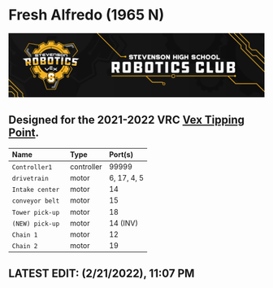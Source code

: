 # Fresh Alfredo (1965 N)
![](./media/Stevenson_vex_logo.png "Stevenson Robotics 2021-2022")
## Designed for the 2021-2022 VRC [Vex Tipping Point](https://www.vexrobotics.com/v5/competition/vrc-current-game).


|Name            | Type       | Port(s)  |
|:---------------|:-----------|:---------|
|`Controller1   `| controller |   99999  |
|`drivetrain    `| motor      | 6, 17, 4, 5 |
|`Intake center `| motor      | 14       |
|`conveyor belt `| motor      | 15       |
|`Tower pick-up `| motor      | 18       |
|`(NEW) pick-up `| motor      | 14 (INV) |
|`Chain 1       `| motor      | 12       |
|`Chain 2       `| motor      | 19       |

## LATEST EDIT: (2/21/2022), 11:07 PM